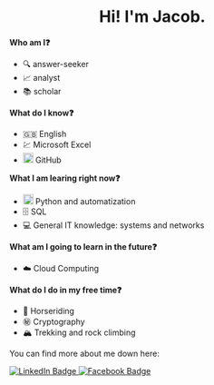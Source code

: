 <div id="header" align="center">
  <h1>Hi! I'm Jacob.</h1>
</div>

<b>Who am I:question:</b>
- 🔍 answer-seeker
- 📈 analyst
- 📚 scholar

<b>What do I know:question:</b>
- 🇬🇧 English
- 💹 Microsoft Excel
- <img src="https://cdns.iconmonstr.com/wp-content/releases/preview/2012/240/iconmonstr-github-2.png" width="18" height="18" alt="GitHub icon"/> GitHub

<b>What I am learing right now:question:</b>
- <img src="https://s3.dualstack.us-east-2.amazonaws.com/pythondotorg-assets/media/community/logos/python-logo-only.png" width="18" height="18" alt="Python icon"/> Python and automatization
- 🗄️ SQL
- 💻 General IT knowledge: systems and networks

<b>What am I going to learn in the future:question:</b>
- ☁️ Cloud Computing

<b>What do I do in my free time:question:</b>
- 🐎 Horseriding
- ㊙️ Cryptography
- 🏔️ Trekking and rock climbing

You can find more about me down here:

<div id="badges" align="left">
  <a href="https://www.linkedin.com/in/jakub-berkowski-a49b07107/">
    <img src="https://img.shields.io/badge/LinkedIn-blue?style=for-the-badge&logo=linkedin&logoColor=white" alt="LinkedIn Badge"/>
  </a>
  <a href="https://www.facebook.com/jakub.berkowski">
    <img src="https://img.shields.io/badge/Facebook-blue?style=for-the-badge&logo=facebook&logoColor=white" alt="Facebook Badge"/>
  </a>
 </div>
